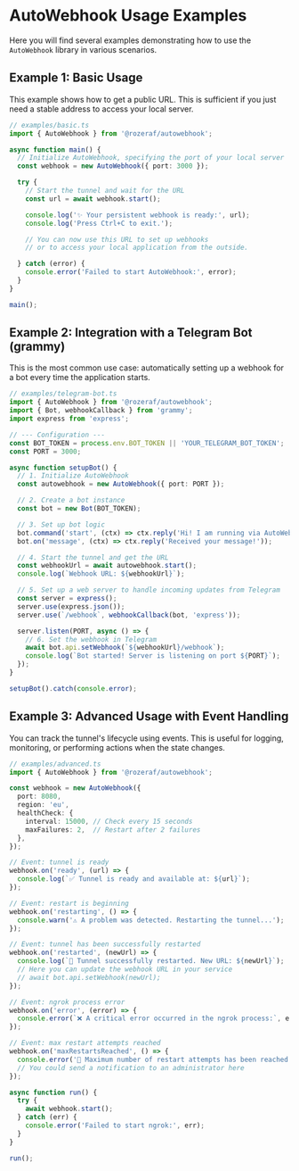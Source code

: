 # AutoWebhook Usage Examples

Here you will find several examples demonstrating how to use the `AutoWebhook` library in various scenarios.

## Example 1: Basic Usage

This example shows how to get a public URL. This is sufficient if you just need a stable address to access your local server.

```typescript
// examples/basic.ts
import { AutoWebhook } from '@rozeraf/autowebhook';

async function main() {
  // Initialize AutoWebhook, specifying the port of your local server
  const webhook = new AutoWebhook({ port: 3000 });

  try {
    // Start the tunnel and wait for the URL
    const url = await webhook.start();

    console.log('✨ Your persistent webhook is ready:', url);
    console.log('Press Ctrl+C to exit.');

    // You can now use this URL to set up webhooks
    // or to access your local application from the outside.

  } catch (error) { 
    console.error('Failed to start AutoWebhook:', error);
  }
}

main();
```

## Example 2: Integration with a Telegram Bot (grammy)

This is the most common use case: automatically setting up a webhook for a bot every time the application starts.

```typescript
// examples/telegram-bot.ts
import { AutoWebhook } from '@rozeraf/autowebhook';
import { Bot, webhookCallback } from 'grammy';
import express from 'express';

// --- Configuration ---
const BOT_TOKEN = process.env.BOT_TOKEN || 'YOUR_TELEGRAM_BOT_TOKEN';
const PORT = 3000;

async function setupBot() {
  // 1. Initialize AutoWebhook
  const autowebhook = new AutoWebhook({ port: PORT });

  // 2. Create a bot instance
  const bot = new Bot(BOT_TOKEN);

  // 3. Set up bot logic
  bot.command('start', (ctx) => ctx.reply('Hi! I am running via AutoWebhook!'));
  bot.on('message', (ctx) => ctx.reply('Received your message!'));

  // 4. Start the tunnel and get the URL
  const webhookUrl = await autowebhook.start();
  console.log(`Webhook URL: ${webhookUrl}`);

  // 5. Set up a web server to handle incoming updates from Telegram
  const server = express();
  server.use(express.json());
  server.use(`/webhook`, webhookCallback(bot, 'express'));

  server.listen(PORT, async () => {
    // 6. Set the webhook in Telegram
    await bot.api.setWebhook(`${webhookUrl}/webhook`);
    console.log(`Bot started! Server is listening on port ${PORT}`);
  });
}

setupBot().catch(console.error);
```

## Example 3: Advanced Usage with Event Handling

You can track the tunnel's lifecycle using events. This is useful for logging, monitoring, or performing actions when the state changes.

```typescript
// examples/advanced.ts
import { AutoWebhook } from '@rozeraf/autowebhook';

const webhook = new AutoWebhook({
  port: 8080,
  region: 'eu',
  healthCheck: {
    interval: 15000, // Check every 15 seconds
    maxFailures: 2,  // Restart after 2 failures
  },
});

// Event: tunnel is ready
webhook.on('ready', (url) => {
  console.log(`✅ Tunnel is ready and available at: ${url}`);
});

// Event: restart is beginning
webhook.on('restarting', () => {
  console.warn('⚠️ A problem was detected. Restarting the tunnel...');
});

// Event: tunnel has been successfully restarted
webhook.on('restarted', (newUrl) => {
  console.log(`🔄 Tunnel successfully restarted. New URL: ${newUrl}`);
  // Here you can update the webhook URL in your service
  // await bot.api.setWebhook(newUrl);
});

// Event: ngrok process error
webhook.on('error', (error) => {
  console.error(`❌ A critical error occurred in the ngrok process:`, error);
});

// Event: max restart attempts reached
webhook.on('maxRestartsReached', () => {
  console.error('🚫 Maximum number of restart attempts has been reached. Check the logs.');
  // You could send a notification to an administrator here
});

async function run() {
  try {
    await webhook.start();
  } catch (err) {
    console.error('Failed to start ngrok:', err);
  }
}

run();
```